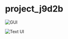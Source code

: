 # project_j9d2b
![GUI](https://www.dropbox.com/s/8qz72f70khoypaw/Screen%20Shot%202020-09-06%20at%205.01.20%20PM.png?dl=0 "GUI")

![Text UI](https://www.dropbox.com/s/pgqpm7x81q7mxv8/Screen%20Shot%202020-09-06%20at%205.01.49%20PM.png?dl=0 "Text UI")
